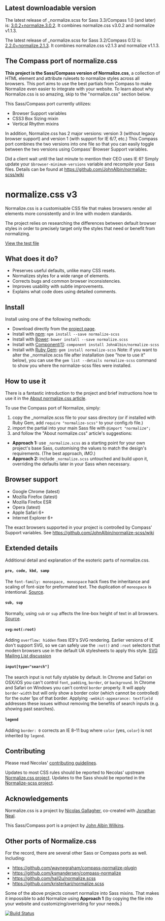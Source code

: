 ## Latest downloadable version

The latest release of _normalize.scss for Sass 3.3/Compass 1.0 (and later) is: [3.0.2+normalize.3.0.2](https://github.com/JohnAlbin/normalize-scss/releases/tag/3.0.2%2Bnormalize.3.0.2).
It combines normalize.css v3.0.2 and normalize v1.1.3.

The latest release of _normalize.scss for Sass 3.2/Compass 0.12 is: [2.2.0+normalize.2.1.3](https://github.com/JohnAlbin/normalize-scss/releases/tag/2.2.0%2Bnormalize.2.1.3).
It combines normalize.css v2.1.3 and normalize v1.1.3.

## The Compass port of normalize.css

__This project is the Sass/Compass version of Normalize.css__, a collection of
HTML element and attribute rulesets to normalize styles across all browsers.
This port aims to use the best partials from Compass to make Normalize even
easier to integrate with your website. To learn about why Normalize.css is so
amazing, skip to the "normalize.css" section below.

This Sass/Compass port currently utilizes:

* Browser Support variables
* CSS3 Box Sizing mixin
* Vertical Rhythm mixins

In addition, Normalize.css has 2 major versions: version 3 (without legacy
browser support) and version 1 (with support for IE 6/7, etc.) This Compass port
combines the two versions into one file so that you can easily toggle between
the two versions using Compass' Browser Support variables.

Did a client wait until the last minute to mention their CEO uses IE 6? Simply
update your `$browser-minimum-versions` variable and recompile your Sass files.
Details can be found at https://github.com/JohnAlbin/normalize-scss/wiki

# normalize.css v3

Normalize.css is a customisable CSS file that makes browsers render all
elements more consistently and in line with modern standards.

The project relies on researching the differences between default browser
styles in order to precisely target only the styles that need or benefit from
normalizing.

[View the test file](http://necolas.github.io/normalize.css/latest/test.html)

## What does it do?

* Preserves useful defaults, unlike many CSS resets.
* Normalizes styles for a wide range of elements.
* Corrects bugs and common browser inconsistencies.
* Improves usability with subtle improvements.
* Explains what code does using detailed comments.

## Install

Install using one of the following methods:

* Download directly from the [project page](https://github.com/JohnAlbin/normalize-scss/releases).
* Install with [npm](http://npmjs.org/): `npm install --save normalize-scss`
* Install with [Bower](http://bower.io/): `bower install --save normalize.scss`
* Install with [Component(1)](http://component.io/): `component install JohnAlbin/normalize-scss`
* Install with [Ruby Gem](https://rubygems.org/gems/normalize-scss):
  `gem install normalize-scss` Note: if you want to alter the _normalize.scss
  file after installation (see "how to use it" below), you can use the
  `gem list --details normalize-scss` command to show you where the
  normalize-scss files were installed.

## How to use it

There is a fantastic introduction to the project and brief instructions how to
use it in the [About normalize.css article](http://nicolasgallagher.com/about-normalize-css/).

To use the Compass port of Normalize, simply:

1. copy the _normalize.scss file to your sass directory (or if installed with
   Ruby Gem, add `require "normalize-scss"` to your config.rb file.)
2. import the partial into your main Sass file with `@import "normalize";`
3. and follow the "About normalize.css" article's suggestions:
  * __Approach 1:__ use `_normalize.scss` as a starting point for your own
    project's base Sass, customising the values to match the design's
    requirements. (The best approach, _IMO_.)
  * __Approach 2:__ include `_normalize.scss` untouched and build upon it,
    overriding the defaults later in your Sass when necessary.

## Browser support

* Google Chrome (latest)
* Mozilla Firefox (latest)
* Mozilla Firefox ESR
* Opera (latest)
* Apple Safari 6+
* Internet Explorer 6+

The exact browsers supported in your project is controlled by Compass' Support
variables. See https://github.com/JohnAlbin/normalize-scss/wiki

## Extended details

Additional detail and explanation of the esoteric parts of normalize.css.

#### `pre, code, kbd, samp`

The `font-family: monospace, monospace` hack fixes the inheritance and scaling
of font-size for preformated text. The duplication of `monospace` is
intentional.  [Source](http://en.wikipedia.org/wiki/User:Davidgothberg/Test59).

#### `sub, sup`

Normally, using `sub` or `sup` affects the line-box height of text in all
browsers. [Source](http://gist.github.com/413930).

#### `svg:not(:root)`

Adding `overflow: hidden` fixes IE9's SVG rendering. Earlier versions of IE
don't support SVG, so we can safely use the `:not()` and `:root` selectors that
modern browsers use in the default UA stylesheets to apply this style. [SVG
Mailing List discussion](http://lists.w3.org/Archives/Public/public-svg-wg/2008JulSep/0339.html)

#### `input[type="search"]`

The search input is not fully stylable by default. In Chrome and Safari on
OSX/iOS you can't control `font`, `padding`, `border`, or `background`. In
Chrome and Safari on Windows you can't control `border` properly. It will apply
`border-width` but will only show a border color (which cannot be controlled)
for the outer 1px of that border. Applying `-webkit-appearance: textfield`
addresses these issues without removing the benefits of search inputs (e.g.
showing past searches).

#### `legend`

Adding `border: 0` corrects an IE 8–11 bug where `color` (yes, `color`) is not
inherited by `legend`.

## Contributing
Please read Necolas' [contributing
guidelines](CONTRIBUTING.md).

Updates to most CSS rules should be reported to Necolas' upstream [Normalize.css
project](http://necolas.github.com/normalize.css/). Updates to the Sass should
be reported in the [Normalize-scss project](https://github.com/JohnAlbin/normalize-scss/).

## Acknowledgements

Normalize.css is a project by [Nicolas Gallagher](https://github.com/necolas),
co-created with [Jonathan Neal](https://github.com/jonathantneal).

This Sass/Compass port is a project by [John Albin Wilkins](http://john.albin.net).

## Other ports of Normalize.css

For the record, there are several other Sass or Compass ports as well.
Including:

* https://github.com/waynegraham/compass-normalize-plugin
* https://github.com/ksmandersen/compass-normalize
* https://github.com/hail2u/normalize.scss
* https://github.com/kristerkari/normalize.scss

Some of the above projects convert normalize into Sass mixins. That makes it
impossible to add Normalize using __Approach 1__ (by copying the file into your
website and customizing/overriding for your needs.)

[![Build Status](https://travis-ci.org/JohnAlbin/normalize-scss.png?branch=master)](https://travis-ci.org/JohnAlbin/normalize-scss)
